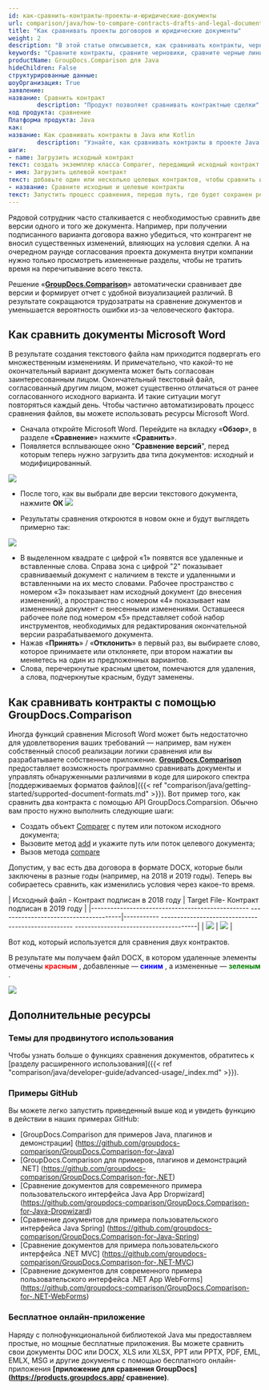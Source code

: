 ```yaml
---
id: как-сравнить-контракты-проекты-и-юридические-документы
url: comparison/java/how-to-compare-contracts-drafts-and-legal-documents
title: "Как сравнивать проекты договоров и юридические документы"
weight: 2
description: "В этой статье описывается, как сравнивать контракты, черновики и юридические документы с помощью функции «черной линии» Microsoft Word и API GroupDocs.Comparison."
keywords: "Сравните контракты, сравните черновики, сравните черные линии, сравните красные линии"
productName: GroupDocs.Comparison для Java
hideChildren: False
структурированные данные:
шоуОрганизация: True
заявление:
название: Сравнить контракт
        description: "Продукт позволяет сравнивать контрактные сделки"
код продукта: сравнение
Платформа продукта: Java
как:
название: Как сравнивать контракты в Java или Kotlin
        description: "Узнайте, как сравнивать контракты в проекте Java или Kotlin"
шаги:
- name: Загрузить исходный контракт
текст: создать экземпляр класса Comparer, передающий исходный контракт в качестве параметра конструктора.
- имя: Загрузить целевой контракт
текст: добавьте один или несколько целевых контрактов, чтобы сравнить их с исходным
- название: Сравните исходные и целевые контракты
текст: Запустить процесс сравнения, передав путь, где будет сохранен результат сравнения
---
```

Рядовой сотрудник часто сталкивается с необходимостью сравнить две версии одного и того же документа. Например, при получении подписанного варианта договора важно убедиться, что контрагент не вносил существенных изменений, влияющих на условия сделки. А на очередном раунде согласования проекта документа внутри компании нужно только просмотреть измененные разделы, чтобы не тратить время на перечитывание всего текста.

Решение «**[GroupDocs.Comparison](https://products.groupdocs.com/comparison)**» автоматически сравнивает две версии и формирует отчет с удобной визуализацией различий. В результате сокращаются трудозатраты на сравнение документов и уменьшается вероятность ошибки из-за человеческого фактора.

## Как сравнить документы Microsoft Word


В результате создания текстового файла нам приходится подвергать его множественным изменениям. И примечательно, что какой-то не окончательный вариант документа может быть согласован заинтересованным лицом. Окончательный текстовый файл, согласованный другим лицом, может существенно отличаться от ранее согласованного исходного варианта. И такие ситуации могут повторяться каждый день. Чтобы частично автоматизировать процесс сравнения файлов, вы можете использовать ресурсы Microsoft Word.

* Сначала откройте Microsoft Word. Перейдите на вкладку «**Обзор**», в разделе «**Сравнение**» нажмите «**Сравнить**».
* Появляется всплывающее окно "**Сравнение версий**", перед которым теперь нужно загрузить два типа документов: исходный и модифицированный.

![](comparison/java/images/how-to-compare-contracts-drafts-and-legal-documents.png)

* После того, как вы выбрали две версии текстового документа, нажмите **ОК**
    ![](comparison/java/images/how-to-compare-contracts-drafts-and-legal-documents_1.png)


* Результаты сравнения откроются в новом окне и будут выглядеть примерно так:

![](comparison/java/images/how-to-compare-contracts-drafts-and-legal-documents_2.png)

* В выделенном квадрате с цифрой «1» появятся все удаленные и вставленные слова. Справа зона с цифрой "2" показывает сравниваемый документ с наличием в тексте и удаленными и вставленными на их место словами.
Рабочее пространство с номером «3» показывает нам исходный документ (до внесения изменений), а пространство с номером «4» показывает нам измененный документ с внесенными изменениями.
Оставшееся рабочее поле под номером «5» представляет собой набор инструментов, необходимых для редактирования окончательной версии разрабатываемого документа.
* Нажав «**Принять**» / «**Отклонить**» в первый раз, вы выбираете слово, которое принимаете или отклоняете, при втором нажатии вы меняетесь на один из предложенных вариантов.
* Слова, перечеркнутые красным цветом, помечаются для удаления, а слова, подчеркнутые красным, будут заменены.


## Как сравнивать контракты с помощью GroupDocs.Comparison

Иногда функций сравнения Microsoft Word может быть недостаточно для удовлетворения ваших требований — например, вам нужен собственный способ реализации логики сравнения или вы разрабатываете собственное приложение. [**GroupDocs.Comparison**](https://products.groupdocs.com/comparison/java) предоставляет возможность программно сравнивать документы и управлять обнаруженными различиями в коде для широкого спектра [поддерживаемых форматов файлов]({{< ref "comparison/java/getting-started/supported-document-formats.md" >}}). Вот пример того, как сравнить два контракта с помощью API GroupDocs.Comparsion. Обычно вам просто нужно выполнить следующие шаги:

* Создать объект [Comparer](https://apireference.groupdocs.com/comparison/java/com.groupdocs.comparison/Comparer) с путем или потоком исходного документа;
* Вызовите метод [add](https://apireference.groupdocs.com/comparison/java/com.groupdocs.comparison/Comparer#add(java.lang.String)) и укажите путь или поток целевого документа;
* Вызов метода [compare](https://apireference.groupdocs.com/comparison/java/com.groupdocs.comparison/Comparer#compare(java.lang.String))

Допустим, у вас есть два договора в формате DOCX, которые были заключены в разные годы (например, на 2018 и 2019 годы). Теперь вы собираетесь сравнить, как изменились условия через какое-то время.

| Исходный файл - Контракт подписан в 2018 году | Target File- Контракт подписан в 2019 году |
|------------------------------------------------- --------------------------------------|----------- -------------------------------------------------- --------------------------------------|
| ![](comparison/java/images/how-to-compare-contracts-drafts-and-legal-documents_3.png) | ![](comparison/java/images/how-to-compare-contracts-drafts-and-legal-documents_4.png) |

Вот код, который используется для сравнения двух контрактов.

<script src="https://gist.github.com/groupdocs-comparison-gists/2fe078a7c1db4dd932ee0ab907d71732.js"></script>

В результате мы получаем файл DOCX, в котором удаленные элементы отмечены <font color="red">**красным**</font> , добавленные — <font color="blue">**синим**</font> , а измененные — <font color="green">**зеленым**</font> .

![](comparison/java/images/how-to-compare-contracts-drafts-and-legal-documents_5.png)

## Дополнительные ресурсы
### Темы для продвинутого использования
Чтобы узнать больше о функциях сравнения документов, обратитесь к [разделу расширенного использования]({{< ref "comparison/java/developer-guide/advanced-usage/_index.md" >}}).

### Примеры GitHub
Вы можете легко запустить приведенный выше код и увидеть функцию в действии в наших примерах GitHub:

* [GroupDocs.Comparison для примеров Java, плагинов и демонстрации] (https://github.com/groupdocs-comparison/GroupDocs.Comparison-for-Java)
* [GroupDocs.Comparison для примеров, плагинов и демонстраций .NET] (https://github.com/groupdocs-comparison/GroupDocs.Comparison-for-.NET)
* [Сравнение документов для современного примера пользовательского интерфейса Java App Dropwizard] (https://github.com/groupdocs-comparison/GroupDocs.Comparison-for-Java-Dropwizard)
* [Сравнение документов для примера пользовательского интерфейса Java Spring] (https://github.com/groupdocs-comparison/GroupDocs.Comparison-for-Java-Spring)
* [Сравнение документов для примера пользовательского интерфейса .NET MVC] (https://github.com/groupdocs-comparison/GroupDocs.Comparison-for-.NET-MVC)
* [Сравнение документов для современного примера пользовательского интерфейса .NET App WebForms] (https://github.com/groupdocs-comparison/GroupDocs.Comparison-for-.NET-WebForms)


### Бесплатное онлайн-приложение
Наряду с полнофункциональной библиотекой Java мы предоставляем простые, но мощные бесплатные приложения.
Вы можете сравнить свои документы DOC или DOCX, XLS или XLSX, PPT или PPTX, PDF, EML, EMLX, MSG и другие документы с помощью бесплатного онлайн-приложения **[приложение для сравнения GroupDocs] (https://products.groupdocs.app/ сравнение)**.

